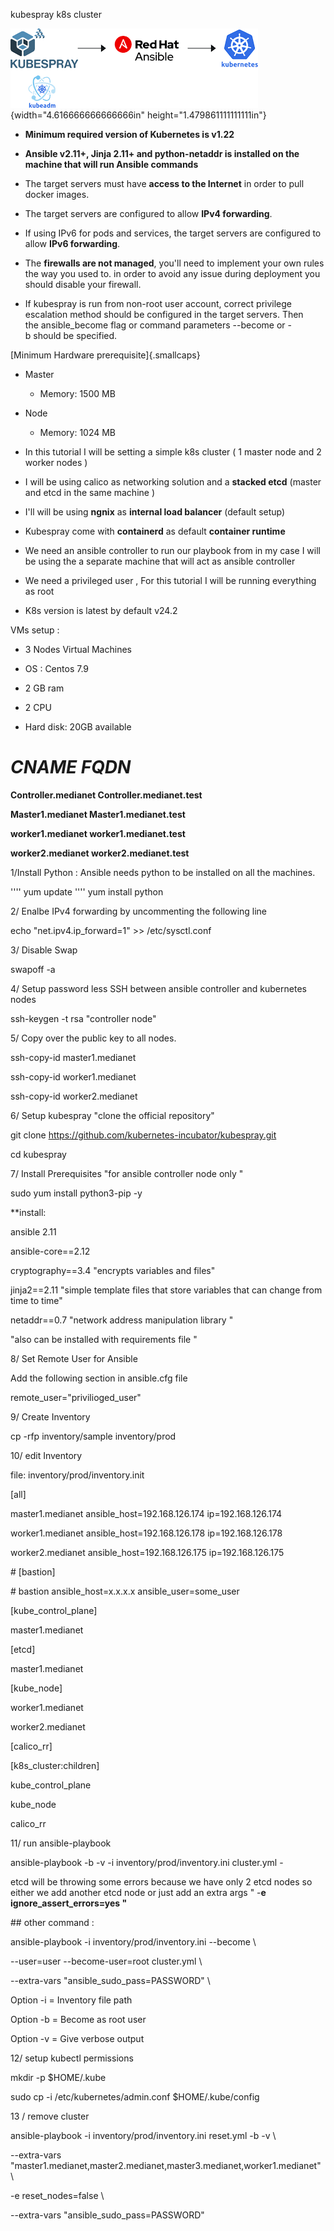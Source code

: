 kubespray k8s cluster

![](./media/image1.png){width="4.616666666666666in"
height="1.479861111111111in"}

- **Minimum required version of Kubernetes is v1.22**

- **Ansible v2.11+, Jinja 2.11+ and python-netaddr is installed on the
    machine that will run Ansible commands**

- The target servers must have **access to the Internet** in order to
    pull docker images.

- The target servers are configured to allow **IPv4 forwarding**.

- If using IPv6 for pods and services, the target servers are
    configured to allow **IPv6 forwarding**.

- The **firewalls are not managed**, you\'ll need to implement your
    own rules the way you used to. in order to avoid any issue during
    deployment you should disable your firewall.

- If kubespray is run from non-root user account, correct privilege
    escalation method should be configured in the target servers. Then
    the ansible_become flag or command parameters \--become or -b should
    be specified.

[Minimum Hardware prerequisite]{.smallcaps}

- Master

  - Memory: 1500 MB

- Node

  - Memory: 1024 MB

- In this tutorial I will be setting a simple k8s cluster ( 1 master
    node and 2 worker nodes )

- I will be using calico as networking solution and a **stacked etcd**
    (master and etcd in the same machine )

- I'll will be using **ngnix** as **internal load balancer** (default
    setup)

- Kubespray come with **containerd** as default **container runtime**

- We need an ansible controller to run our playbook from in my case I
    will be using the a separate machine that will act as ansible
    controller

- We need a privileged user , For this tutorial I will be running
    everything as root

- K8s version is latest by default v24.2

VMs setup :

- 3 Nodes Virtual Machines

- OS : Centos 7.9

- 2 GB ram

- 2 CPU

- Hard disk: 20GB available

# *CNAME FQDN*

**Controller.medianet Controller.medianet.test**

**Master1.medianet Master1.medianet.test**

**worker1.medianet worker1.medianet.test**

**worker2.medianet worker2.medianet.test**

1/Install Python : Ansible needs python to be installed on all the
machines.

''''
yum update
''''
yum install python

2/ Enalbe IPv4 forwarding by uncommenting the following line

echo \"net.ipv4.ip_forward=1\" \>\> /etc/sysctl.conf

3/ Disable Swap

swapoff -a

4/ Setup password less SSH between ansible controller and kubernetes
nodes

ssh-keygen -t rsa \"controller node\"

5/ Copy over the public key to all nodes.

ssh-copy-id master1.medianet

ssh-copy-id worker1.medianet

ssh-copy-id worker2.medianet

6/ Setup kubespray \"clone the official repository\"

git clone <https://github.com/kubernetes-incubator/kubespray.git>

cd kubespray

7/ Install Prerequisites "for ansible controller node only "

sudo yum install python3-pip -y

\*\*install:

ansible 2.11

ansible-core==2.12

cryptography==3.4 \"encrypts variables and files\"

jinja2==2.11 \"simple template files that store variables that can
change from time to time\"

netaddr==0.7 \"network address manipulation library \"

"also can be installed with requirements file "

8/ Set Remote User for Ansible

Add the following section in ansible.cfg file

remote_user="privilioged_user"

9/ Create Inventory

cp -rfp inventory/sample inventory/prod

10/ edit Inventory

file: inventory/prod/inventory.init

\[all\]

master1.medianet ansible_host=192.168.126.174 ip=192.168.126.174

worker1.medianet ansible_host=192.168.126.178 ip=192.168.126.178

worker2.medianet ansible_host=192.168.126.175 ip=192.168.126.175

\# \[bastion\]

\# bastion ansible_host=x.x.x.x ansible_user=some_user

\[kube_control_plane\]

master1.medianet

\[etcd\]

master1.medianet

\[kube_node\]

worker1.medianet

worker2.medianet

\[calico_rr\]

\[k8s_cluster:children\]

kube_control_plane

kube_node

calico_rr

11/ run ansible-playbook

ansible-playbook -b -v -i inventory/prod/inventory.ini cluster.yml -

etcd will be throwing some errors because we have only 2 etcd nodes so
either we add another etcd node or just add an extra args " -**e
ignore_assert_errors=yes "**

\## other command :

ansible-playbook -i inventory/prod/inventory.ini \--become \\

\--user=user \--become-user=root cluster.yml \\

\--extra-vars \"ansible_sudo_pass=PASSWORD\" \\

Option -i = Inventory file path

Option -b = Become as root user

Option -v = Give verbose output

12/ setup kubectl permissions

mkdir -p \$HOME/.kube

sudo cp -i /etc/kubernetes/admin.conf \$HOME/.kube/config

13 / remove cluster

ansible-playbook -i inventory/prod/inventory.ini reset.yml -b -v \\

\--extra-vars
\"master1.medianet,master2.medianet,master3.medianet,worker1.medianet\"
\\

-e reset_nodes=false \\

\--extra-vars \"ansible_sudo_pass=PASSWORD\"
